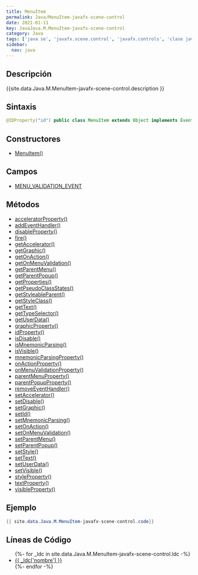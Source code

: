 ```yaml
---
title: MenuItem
permalink: Java/MenuItem-javafx-scene-control
date: 2021-01-11
key: JavaJava.M.MenuItem-javafx-scene-control
category: Java
tags: ['java se', 'javafx.scene.control', 'javafx.controls', 'clase java', 'JavaFX 2.0']
sidebar: 
  nav: java
---
```


## Descripción
{{site.data.Java.M.MenuItem-javafx-scene-control.description }}

## Sintaxis
~~~java
@IDProperty("id") public class MenuItem extends Object implements EventTarget, Styleable
~~~

## Constructores
* [MenuItem()](/Java/MenuItem-javafx-scene-control/MenuItem/)

## Campos
* [MENU_VALIDATION_EVENT](/Java/MenuItem-javafx-scene-control/MENU_VALIDATION_EVENT)

## Métodos
* [acceleratorProperty()](/Java/MenuItem-javafx-scene-control/acceleratorProperty)
* [addEventHandler()](/Java/MenuItem-javafx-scene-control/addEventHandler)
* [disableProperty()](/Java/MenuItem-javafx-scene-control/disableProperty)
* [fire()](/Java/MenuItem-javafx-scene-control/fire)
* [getAccelerator()](/Java/MenuItem-javafx-scene-control/getAccelerator)
* [getGraphic()](/Java/MenuItem-javafx-scene-control/getGraphic)
* [getOnAction()](/Java/MenuItem-javafx-scene-control/getOnAction)
* [getOnMenuValidation()](/Java/MenuItem-javafx-scene-control/getOnMenuValidation)
* [getParentMenu()](/Java/MenuItem-javafx-scene-control/getParentMenu)
* [getParentPopup()](/Java/MenuItem-javafx-scene-control/getParentPopup)
* [getProperties()](/Java/MenuItem-javafx-scene-control/getProperties)
* [getPseudoClassStates()](/Java/MenuItem-javafx-scene-control/getPseudoClassStates)
* [getStyleableParent()](/Java/MenuItem-javafx-scene-control/getStyleableParent)
* [getStyleClass()](/Java/MenuItem-javafx-scene-control/getStyleClass)
* [getText()](/Java/MenuItem-javafx-scene-control/getText)
* [getTypeSelector()](/Java/MenuItem-javafx-scene-control/getTypeSelector)
* [getUserData()](/Java/MenuItem-javafx-scene-control/getUserData)
* [graphicProperty()](/Java/MenuItem-javafx-scene-control/graphicProperty)
* [idProperty()](/Java/MenuItem-javafx-scene-control/idProperty)
* [isDisable()](/Java/MenuItem-javafx-scene-control/isDisable)
* [isMnemonicParsing()](/Java/MenuItem-javafx-scene-control/isMnemonicParsing)
* [isVisible()](/Java/MenuItem-javafx-scene-control/isVisible)
* [mnemonicParsingProperty()](/Java/MenuItem-javafx-scene-control/mnemonicParsingProperty)
* [onActionProperty()](/Java/MenuItem-javafx-scene-control/onActionProperty)
* [onMenuValidationProperty()](/Java/MenuItem-javafx-scene-control/onMenuValidationProperty)
* [parentMenuProperty()](/Java/MenuItem-javafx-scene-control/parentMenuProperty)
* [parentPopupProperty()](/Java/MenuItem-javafx-scene-control/parentPopupProperty)
* [removeEventHandler()](/Java/MenuItem-javafx-scene-control/removeEventHandler)
* [setAccelerator()](/Java/MenuItem-javafx-scene-control/setAccelerator)
* [setDisable()](/Java/MenuItem-javafx-scene-control/setDisable)
* [setGraphic()](/Java/MenuItem-javafx-scene-control/setGraphic)
* [setId()](/Java/MenuItem-javafx-scene-control/setId)
* [setMnemonicParsing()](/Java/MenuItem-javafx-scene-control/setMnemonicParsing)
* [setOnAction()](/Java/MenuItem-javafx-scene-control/setOnAction)
* [setOnMenuValidation()](/Java/MenuItem-javafx-scene-control/setOnMenuValidation)
* [setParentMenu()](/Java/MenuItem-javafx-scene-control/setParentMenu)
* [setParentPopup()](/Java/MenuItem-javafx-scene-control/setParentPopup)
* [setStyle()](/Java/MenuItem-javafx-scene-control/setStyle)
* [setText()](/Java/MenuItem-javafx-scene-control/setText)
* [setUserData()](/Java/MenuItem-javafx-scene-control/setUserData)
* [setVisible()](/Java/MenuItem-javafx-scene-control/setVisible)
* [styleProperty()](/Java/MenuItem-javafx-scene-control/styleProperty)
* [textProperty()](/Java/MenuItem-javafx-scene-control/textProperty)
* [visibleProperty()](/Java/MenuItem-javafx-scene-control/visibleProperty)

## Ejemplo
~~~java
{{ site.data.Java.M.MenuItem-javafx-scene-control.code}}
~~~

## Líneas de Código
<ul>
{%- for _ldc in site.data.Java.M.MenuItem-javafx-scene-control.ldc -%}
   <li>
       <a href="{{_ldc['url'] }}">{{ _ldc['nombre'] }}</a>
   </li>
{%- endfor -%}
</ul>
